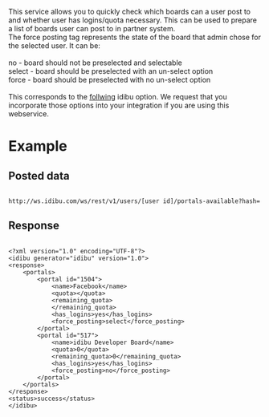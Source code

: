 <p>This service allows you to quickly check which boards can a user post to and whether user has logins/quota necessary. This can be used to prepare a list of boards user can post to in partner system.<br>
The force posting tag represents the state of the board that admin chose for the selected user. It can be:<br>
<br>
no - board should not be preselected and selectable<br>
select - board should be preselected with an un-select option<br>
force - board should be preselected with no un-select option<br>
<br>
This corresponds to the <a href="http://support.idibu.com/default_import/Knowledgebase/Article/View/15/0/force-posting">follwing</a> idibu option. We request that you incorporate those options into your integration if you are using this webservice.
</p>
<h1>
	Example</h1>
<h2>
	Posted data</h2>
<pre>
<code>
http://ws.idibu.com/ws/rest/v1/users/[user id]/portals-available?hash=<your hash>
</code></pre>
<h2>
	Response</h2>
<pre>
<code type="xml">
&lt;?xml version=&quot;1.0&quot; encoding=&quot;UTF-8&quot;?&gt;
&lt;idibu generator=&quot;idibu&quot; version=&quot;1.0&quot;&gt;
&lt;response&gt;
	&lt;portals&gt;
		&lt;portal id=&quot;1504&quot;&gt;
			&lt;name&gt;Facebook&lt;/name&gt;
			&lt;quota&gt;&lt;/quota&gt;
			&lt;remaining_quota&gt;
			&lt;/remaining_quota&gt;
			&lt;has_logins&gt;yes&lt;/has_logins&gt;
			&lt;force_posting&gt;select&lt;/force_posting&gt;
		&lt;/portal&gt;
		&lt;portal id=&quot;517&quot;&gt;
			&lt;name&gt;idibu Developer Board&lt;/name&gt;
			&lt;quota&gt;0&lt;/quota&gt;
			&lt;remaining_quota&gt;0&lt;/remaining_quota&gt;
			&lt;has_logins&gt;yes&lt;/has_logins&gt;
			&lt;force_posting&gt;no&lt;/force_posting&gt;
		&lt;/portal&gt;
	&lt;/portals&gt;
&lt;/response&gt;
&lt;status&gt;success&lt;/status&gt;
&lt;/idibu&gt;

</code></pre>
